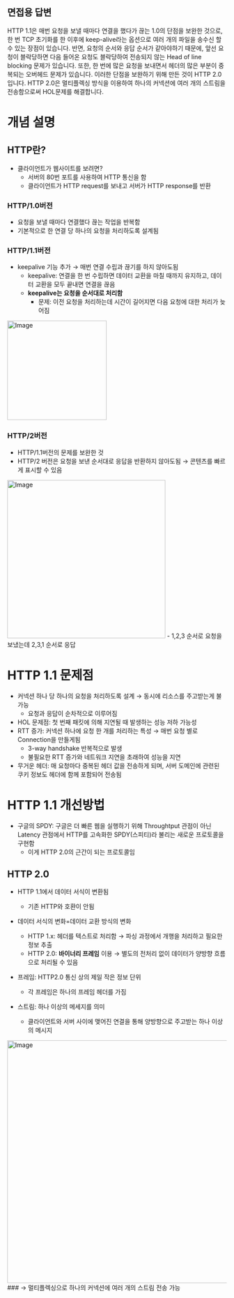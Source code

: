 ## 면접용 답변

HTTP 1.1은 매번 요청을 보낼 때마다 연결을 했다가 끊는 1.0의 단점을 보완한 것으로, 한 번 TCP 초기화를 한 이후에 keep-alive라는 옵션으로 여러 개의 파일을 송수신 할 수 있는 장점이 있습니다. 반면, 요청의 순서와 응답 순서가 같아야하기 때문에, 앞선 요청이 블락당하면 다음 들어온 요청도 블락당하여 전송되지 않는 Head of line blocking 문제가 있습니다. 또한, 한 번에 많은 요청을 보내면서 헤더의 많은 부분이 중복되는 오버헤드 문제가 있습니다. 이러한 단점을 보완하기 위해 만든 것이 HTTP 2.0입니다. HTTP 2.0은 멀티플렉싱 방식을 이용하여 하나의 커넥션에 여러 개의 스트림을 전송함으로써 HOL문제를 해결합니다.

# 개념 설명

## HTTP란?

- 클라이언트가 웹사이트를 보려면?
    - 서버의 80번 포트를 사용하여 HTTP 통신을 함
    - 클라이언트가 HTTP request를 보내고 서버가 HTTP response를 반환

### HTTP/1.0버전

- 요청을 보낼 때마다 연결했다 끊는 작업을 반복함
- 기본적으로 한 연결 당 하나의 요청을  처리하도록 설계됨

### HTTP/1.1버전

- keepalive 기능 추가 → 매번 연결 수립과 끊기를 하지 않아도됨
    - keepalive: 연결을 한 번 수립하면 데이터 교환을 마칠 때까지 유지하고, 데이터 교환을 모두 끝내면 연결을 끊음
    - **keepalive는 요청을 순서대로 처리함**
        - 문제: 이전 요청을 처리하는데 시간이 길어지면 다음 요청에 대한 처리가 늦어짐
<img width="228" alt="Image" src="https://github.com/user-attachments/assets/6bdb7334-8152-4fe3-a1f9-9d0bd0f1b8bb" />

### HTTP/2버전

- HTTP/1.1버전의 문제를 보완한 것
- HTTP/2 버전은 요청을 보낸 순서대로 응답을 반환하지 않아도됨 → 콘텐츠를 빠르게 표시할 수 있음
<img width="363" alt="Image" src="https://github.com/user-attachments/assets/64ad9d74-7c61-4fb3-aa1e-01ebb9e88f3d" />
    - 1,2,3 순서로 요청을 보냈는데 2,3,1 순서로 응답

# HTTP 1.1 문제점

- 커넥션 하나 당 하나의 요청을 처리하도록 설계 → 동시에 리소스를 주고받는게 불가능
    - 요청과 응답이 순차적으로 이루어짐
- HOL 문제점: 첫 번째 패킷에 의해 지연될 때 발생하는 성능 저하 가능성
- RTT 증가: 커넥션 하나에 요청 한 개를 처리하는 특성 → 매번 요청 별로 Connection을 만들게됨
    - 3-way handshake 반복적으로 발생
    - 불필요한 RTT 증가와 네트워크 지연을 초래하여 성능을 지연
- 무거운 헤더: 매 요청마다 중복된 헤더 값을 전송하게 되며, 서버 도메인에 관련된 쿠키 정보도 헤더에 함께 포함되어 전송됨

# HTTP 1.1 개선방법

- 구글의 SPDY: 구글은 더 빠른 웹을 실행하기 위해 Throughtput 관점이 아닌 Latency 관점에서 HTTP를 고속화한 SPDY(스피티)라 불리는 새로운 프로토콜을 구현함
    - 이게 HTTP 2.0의 근간이 되는 프로토콜임

## HTTP 2.0

- HTTP 1.1에서 데이터 서식이 변환됨
    - 기존 HTTP와 호환이 안됨

- 데이터 서식의 변화=데이터 교환 방식의 변화
    - HTTP 1.x: 헤더를 텍스트로 처리함 → 파싱 과정에서 개행을 처리하고 필요한 정보 추출
    - HTTP 2.0: **바이너리 프레임** 이용 → 별도의 전처리 없이 데이터가 양방향 흐름으로 처리될 수 있음
- 프레임: HTTP2.0 통신 상의 제일 작은 정보 단위
    - 각 프레임은 하나의 프레임 헤더를 가짐
- 스트림: 하나 이상의 메세지를 의미
    - 클라이언트와 서버 사이에 맺어진 연결을 통해 양방향으로 주고받는 하나 이상의 메시지
<img width="557" alt="Image" src="https://github.com/user-attachments/assets/5eb9eb93-2a7e-491f-a9b9-c7662a1ea54f" />
### → 멀티플렉싱으로 하나의 커넥션에 여러 개의 스트림 전송 가능